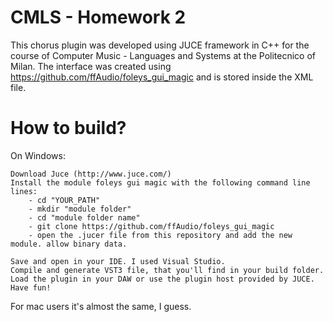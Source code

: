 # CMLS - Homework 2
This chorus plugin was developed using JUCE framework in C++ for the course of Computer Music - Languages and Systems at the Politecnico of Milan.
The interface was created using https://github.com/ffAudio/foleys_gui_magic and is stored inside the XML file.

# How to build?
On Windows:

    Download Juce (http://www.juce.com/)
    Install the module foleys gui magic with the following command line lines:
        - cd "YOUR_PATH"
        - mkdir "module folder"
        - cd "module folder name"
        - git clone https://github.com/ffAudio/foleys_gui_magic
        - open the .jucer file from this repository and add the new module. allow binary data.
   
    Save and open in your IDE. I used Visual Studio.
    Compile and generate VST3 file, that you'll find in your build folder.
    Load the plugin in your DAW or use the plugin host provided by JUCE.
    Have fun!

For mac users it's almost the same, I guess.
